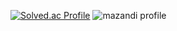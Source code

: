 [![Solved.ac Profile](http://mazassumnida.wtf/api/v2/generate_badge?boj=paulcjy)](https://solved.ac/paulcjy/)
![mazandi profile](http://mazandi.herokuapp.com/api?handle=paulcjy&theme=dark)
<!--
**paulcjy/paulcjy** is a ✨ _special_ ✨ repository because its `README.md` (this file) appears on your GitHub profile.

Here are some ideas to get you started:

- 🔭 I’m currently working on ...
- 🌱 I’m currently learning ...
- 👯 I’m looking to collaborate on ...
- 🤔 I’m looking for help with ...
- 💬 Ask me about ...
- 📫 How to reach me: ...
- 😄 Pronouns: ...
- ⚡ Fun fact: ...
-->
